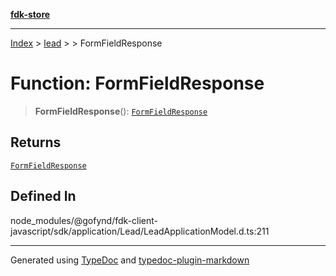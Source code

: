[**fdk-store**](../../../README.md)
***

[Index](../../../API.md) > [lead](../../README.md) > [<internal>](../README.md) > FormFieldResponse

# Function: FormFieldResponse

> **FormFieldResponse**(): [`FormFieldResponse`](../type-aliases/type-alias.FormFieldResponse.md)

## Returns

[`FormFieldResponse`](../type-aliases/type-alias.FormFieldResponse.md)

## Defined In

node\_modules/@gofynd/fdk-client-javascript/sdk/application/Lead/LeadApplicationModel.d.ts:211

***
Generated using [TypeDoc](https://typedoc.org/) and [typedoc-plugin-markdown](https://www.npmjs.com/package/typedoc-plugin-markdown)
